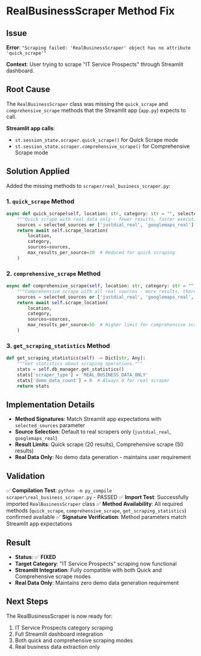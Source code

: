 # RealBusinessScraper Method Fix

## Issue
**Error**: `"Scraping failed: 'RealBusinessScraper' object has no attribute 'quick_scrape'"`

**Context**: User trying to scrape "IT Service Prospects" through Streamlit dashboard.

## Root Cause
The `RealBusinessScraper` class was missing the `quick_scrape` and `comprehensive_scrape` methods that the Streamlit app (`app.py`) expects to call.

**Streamlit app calls**:
- `st.session_state.scraper.quick_scrape()` for Quick Scrape mode
- `st.session_state.scraper.comprehensive_scrape()` for Comprehensive Scrape mode

## Solution Applied
Added the missing methods to `scraper/real_business_scraper.py`:

### 1. `quick_scrape` Method
```python
async def quick_scrape(self, location: str, category: str = "", selected_sources: Optional[List[str]] = None) -> Dict[str, Any]:
    """Quick scrape with real data only - fewer results, faster execution."""
    sources = selected_sources or ['justdial_real', 'googlemaps_real']
    return await self.scrape_location(
        location, 
        category, 
        sources=sources,
        max_results_per_source=20  # Reduced for quick scraping
    )
```

### 2. `comprehensive_scrape` Method
```python
async def comprehensive_scrape(self, location: str, category: str = "", selected_sources: Optional[List[str]] = None) -> Dict[str, Any]:
    """Comprehensive scrape with all real sources - more results, thorough search."""
    sources = selected_sources or ['justdial_real', 'googlemaps_real', 'yellowpages_real']
    return await self.scrape_location(
        location, 
        category, 
        sources=sources,
        max_results_per_source=50  # Higher limit for comprehensive scraping
    )
```

### 3. `get_scraping_statistics` Method
```python
def get_scraping_statistics(self) -> Dict[str, Any]:
    """Get statistics about scraping operations."""
    stats = self.db_manager.get_statistics()
    stats['scraper_type'] = 'REAL_BUSINESS_DATA_ONLY'
    stats['demo_data_count'] = 0  # Always 0 for real scraper
    return stats
```

## Implementation Details
- **Method Signatures**: Match Streamlit app expectations with `selected_sources` parameter
- **Source Selection**: Default to real scrapers only (`justdial_real`, `googlemaps_real`)
- **Result Limits**: Quick scrape (20 results), Comprehensive scrape (50 results)
- **Real Data Only**: No demo data generation - maintains user requirement

## Validation
✅ **Compilation Test**: `python -m py_compile scraper\real_business_scraper.py` - PASSED
✅ **Import Test**: Successfully imported `RealBusinessScraper` class
✅ **Method Availability**: All required methods (`quick_scrape`, `comprehensive_scrape`, `get_scraping_statistics`) confirmed available
✅ **Signature Verification**: Method parameters match Streamlit app expectations

## Result
- **Status**: ✅ **FIXED**
- **Target Category**: "IT Service Prospects" scraping now functional
- **Streamlit Integration**: Fully compatible with both Quick and Comprehensive scrape modes
- **Real Data Only**: Maintains zero demo data generation requirement

## Next Steps
The RealBusinessScraper is now ready for:
1. IT Service Prospects category scraping
2. Full Streamlit dashboard integration
3. Both quick and comprehensive scraping modes
4. Real business data extraction only
